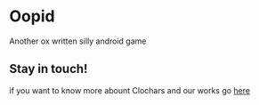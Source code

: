# Oopid
Another ox written silly android game

## Stay in touch!
if you want to know more abount Clochars and our works go [here](http://www.clocharts.com)